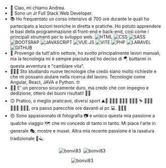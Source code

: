 - 👋 Ciao, mi chiamo Andrea.
- 👀 Sono un Jr Full Stack Web Developer.
- 📚 Ho frequentato un corso intensivo di 700 ore durante le quali ho partecipato a lezioni teoriche in diretta e pratiche. Ho potuto apprendere le basi della programmazione di front-end e back-end, così come i principali strumenti per lo sviluppo web.
  ![HTML](https://img.shields.io/badge/HTML_5-ff763f)
  ![CSS](https://img.shields.io/badge/CSS-5183cc)
  ![SASS](https://img.shields.io/badge/SASS-FF007F)
  ![BOOTSRAP](https://img.shields.io/badge/BOOTSTRAP-bc9ae3)
  ![JAVASCRIPT](https://img.shields.io/badge/JAVASCRIPT-yellow)
  ![VUE.JS](https://img.shields.io/badge/VUE.JS-9ae3ac)
  ![VITE](https://img.shields.io/badge/VITE-fa8072)
  ![PHP](https://img.shields.io/badge/PHP-FF007F)
  ![LARAVEL](https://img.shields.io/badge/LARAVEL-red)
  ![GITHUB](https://img.shields.io/badge/GITHUB-4A4A4A)
- 👷 Provengo da tutt'altro settore, ho svolto principalmente lavori manuali, ma la tecnologia mi è sempre piaciuta ed ho deciso di 🪂 buttarmi in questa avventura e "cambiare vita".
- 👨🏻‍🏫 Sto studiando nuove tecnologie che credo siano molto richieste e che mi possano aiutare nella ricerca del lavoro. Tecnologie come Angular, React, JAVA e Python. 🤓
- 💪🏻 E' un percorso sicuramente duro, ma credo che con impegno e dedizione, otterò dei buoni risultati! 💪🏻
- 🙃 Pratico, o meglio praticavo, diversi sport ⛰🗻 🧗🏻‍♂️ 🚵🏻‍♂️ 🚣🏻‍♂️ ⛷ 🏊🏻‍♂️ 🚴🏻‍♂️ 🏃🏻‍♂️, ora passo parecchie ore davanti al pc 💻. 🤷🏻‍♂️
- 😍 Sono appassionato di fotografia 📷 e unisco questa mia passione a qualche viaggio 🗺 che mi concedo di tanto in tanto. Mi piace l'arte in generale 🎭, mostre e musei. Altra mia recente passione è la rasatura tradizionale 🧼🪒.


<p align="center"><img align="center" src="https://github-readme-stats.vercel.app/api/top-langs?username=bonvi83&show_icons=true&locale=en&layout=compact" alt="bonvi83" />
&nbsp;<img align="center" src="https://github-readme-stats.vercel.app/api?username=bonvi83&show_icons=true&locale=en" alt="bonvi83" /></p>
<p align="center"><img align="center" src="https://github-readme-streak-stats.herokuapp.com/?user=bonvi83&" alt="bonvi83" /></p>
